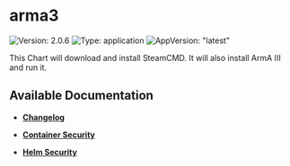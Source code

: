 # arma3

![Version: 2.0.6](https://img.shields.io/badge/Version-2.0.6-informational?style=flat-square) ![Type: application](https://img.shields.io/badge/Type-application-informational?style=flat-square) ![AppVersion: "latest"](https://img.shields.io/badge/AppVersion-"latest"-informational?style=flat-square)

This Chart will download and install SteamCMD. It will also install ArmA III and run it.

## Available Documentation

- [**Changelog**](CHANGELOG)

- [**Container Security**](container-security)

- [**Helm Security**](helm-security)

